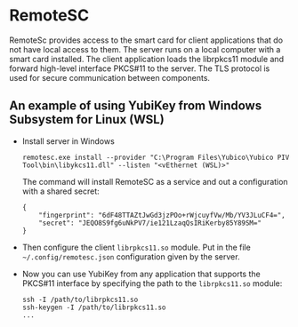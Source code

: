 # RemoteSC

RemoteSc provides access to the smart card for client applications that do not have local access to them. The server runs on a local computer with a smart card installed. The client application loads the librpkcs11 module and forward high-level interface PKCS#11 to the server. The TLS protocol is used for secure communication between components.

## An example of using YubiKey from Windows Subsystem for Linux (WSL)
*   Install server in Windows

    ```
    remotesc.exe install --provider "C:\Program Files\Yubico\Yubico PIV Tool\bin\libykcs11.dll" --listen "<vEthernet (WSL)>"
    ```

    The command will install RemoteSC as a service and out a configuration with a shared secret:

    ```
    {
        "fingerprint": "6dF48TTAZtJwGd3jzPOo+rWjcuyfVw/Mb/YV3JLuCF4=",
        "secret": "JEQO8S9fg6uNkPV7/ie121LzaqQsIRiKerby85Y89SM="
    }
    ```

*   Then configure the client `librpkcs11.so` module. Put in the file `~/.config/remotesc.json` configuration given by the server.

*   Now you can use YubiKey from any application that supports the PKCS#11 interface by specifying the path to the `librpkcs11.so` module:

    ```
    ssh -I /path/to/librpkcs11.so
    ssh-keygen -I /path/to/librpkcs11.so
    ...
    ```
